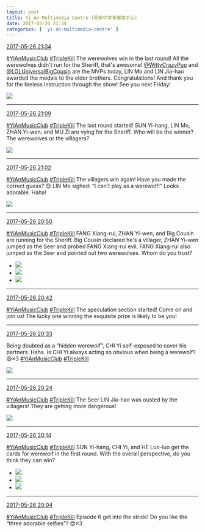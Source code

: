 ```yaml
---
layout: post
title: Yi An Multimedia Centre (易安中学多媒体中心)
date: 2017-05-26 21:34
categories: [ 'yi-an-multimedia-centre' ]
---
```


<div class="weibo-info">
  <a href="http://weibo.com/6196825252/F4WaS6TuG">2017-05-26 21:34</a>
</div>

[#YiAnMusicClub](http://weibo.com/p/100808beae2e3e05b17b64f63ebedca39f19b2) [#TripleKill](http://weibo.com/p/100808d614267acb9089db17679bfac43299ac) The werewolves win in the last round! All the werewolves didn't run for the Sheriff, that's awesome! [@WittyCrazyPup](http://weibo.com/u/5706219726) and [@LOLUniversalBigCousin](http://weibo.com/yuzhoujieshuo) are the MVPs today, LIN Mo and LIN Jia-hao awarded the medals to the elder brothers. Congratulations! And thank you for the tireless instruction through the show! See you next Friday!

<!-- more -->

<a href="http://wx4.sinaimg.cn/mw690/006Lnfkogy1ffz3au2fq8j31kw1axjzl.jpg">
  <img class="weibo-pic-preview-h" src="http://wx4.sinaimg.cn/orj360/006Lnfkogy1ffz3au2fq8j31kw1axjzl.jpg" />
</a>

---

<div class="weibo-info">
  <a href="http://weibo.com/6196825252/F4W0wzs2b">2017-05-26 21:09</a>
</div>

[#YiAnMusicClub](http://weibo.com/p/100808beae2e3e05b17b64f63ebedca39f19b2) [#TripleKill](http://weibo.com/p/100808d614267acb9089db17679bfac43299ac) The last round started! SUN Yi-hang, LIN Mo, ZHAN Yi-wen, and MU Zi are vying for the Sheriff. Who will be the winner? The werewolves or the villagers?

<a href="http://wx4.sinaimg.cn/mw690/006Lnfkogy1ffz2hcz7lnj31kw21g143.jpg">
  <img class="weibo-pic-preview" src="http://wx4.sinaimg.cn/orj360/006Lnfkogy1ffz2hcz7lnj31kw21g143.jpg" />
</a>

---

<div class="weibo-info">
  <a href="http://weibo.com/6196825252/F4VY0z95z">2017-05-26 21:02</a>
</div>

[#YiAnMusicClub](http://weibo.com/p/100808beae2e3e05b17b64f63ebedca39f19b2) [#TripleKill](http://weibo.com/p/100808d614267acb9089db17679bfac43299ac) The villagers win again! Have you made the correct guess? :blush: LIN Mo sighed: “I can't play as a werewolf!” Looks adorable. Haha!

<a href="http://wx2.sinaimg.cn/mw690/006Lnfkogy1ffz2alptm5j31kw11x105.jpg">
  <img class="weibo-pic-preview-h" src="http://wx2.sinaimg.cn/orj360/006Lnfkogy1ffz2alptm5j31kw11x105.jpg" />
</a>

---

<div class="weibo-info">
  <a href="http://weibo.com/6196825252/F4VSQeV65">2017-05-26 20:50</a>
</div>

[#YiAnMusicClub](http://weibo.com/p/100808beae2e3e05b17b64f63ebedca39f19b2) [#TripleKill](http://weibo.com/p/100808d614267acb9089db17679bfac43299ac) FANG Xiang-rui, ZHAN Yi-wen, and Big Cousin are running for the Sheriff. Big Cousin declared he's a villager, ZHAN Yi-wen jumped as the Seer and probed FANG Xiang-rui evil, FANG Xiang-rui also jumped as the Seer and pointed out two werewolves. Whom do you trust?

<ul class="weibo-pic-list-1">
  <li class="weibo-pic">
    <a href="http://wx1.sinaimg.cn/mw690/006Lnfkogy1ffz1xk368oj31kw2dck1c.jpg"><img src="http://wx1.sinaimg.cn/thumb150/006Lnfkogy1ffz1xk368oj31kw2dck1c.jpg" /></a>
  </li>
  <li class="weibo-pic">
    <a href="http://wx2.sinaimg.cn/mw690/006Lnfkogy1ffz1xnml3mj31kw11xjym.jpg"><img src="http://wx2.sinaimg.cn/thumb150/006Lnfkogy1ffz1xnml3mj31kw11xjym.jpg" /></a>
  </li>
  <li class="weibo-pic">
    <a href="http://wx2.sinaimg.cn/mw690/006Lnfkogy1ffz1xt92olj31kw11x45m.jpg"><img src="http://wx2.sinaimg.cn/thumb150/006Lnfkogy1ffz1xt92olj31kw11x45m.jpg" /></a>
  </li>
</ul>

---

<div class="weibo-info">
  <a href="http://weibo.com/6196825252/F4VPRib9M">2017-05-26 20:42</a>
</div>

[#YiAnMusicClub](http://weibo.com/p/100808beae2e3e05b17b64f63ebedca39f19b2) [#TripleKill](http://weibo.com/p/100808d614267acb9089db17679bfac43299ac) The speculation section started! Come on and join us! The lucky one winning the exquisite prize is likely to be you!

---

<div class="weibo-info">
  <a href="http://weibo.com/6196825252/F4VMahZYM">2017-05-26 20:33</a>
</div>

Being doubted as a “hidden werewolf”, CHI Yi self-exposed to cover his partners. Haha. Is CHI Yi always acting so obvious when being a werewolf? :laughing:×3 [#YiAnMusicClub](http://weibo.com/p/100808beae2e3e05b17b64f63ebedca39f19b2) [#TripleKill](http://weibo.com/p/100808d614267acb9089db17679bfac43299ac)

<a href="http://wx1.sinaimg.cn/mw690/006Lnfkogy1ffz1jf3g7gj31kw11xahf.jpg">
  <img class="weibo-pic-preview-h" src="http://wx1.sinaimg.cn/orj360/006Lnfkogy1ffz1jf3g7gj31kw11xahf.jpg" />
</a>

---

<div class="weibo-info">
  <a href="http://weibo.com/6196825252/F4VIwczsK">2017-05-26 20:24</a>
</div>

[#YiAnMusicClub](http://weibo.com/p/100808beae2e3e05b17b64f63ebedca39f19b2) [#TripleKill](http://weibo.com/p/100808d614267acb9089db17679bfac43299ac) The Seer LIN Jia-hao was ousted by the villagers! They are getting more dangerous!

<a href="http://wx4.sinaimg.cn/mw690/006Lnfkogy1ffz16xamkzj31kw2dcalr.jpg">
  <img class="weibo-pic-preview" src="http://wx4.sinaimg.cn/orj360/006Lnfkogy1ffz16xamkzj31kw2dcalr.jpg" />
</a>

---

<div class="weibo-info">
  <a href="http://weibo.com/6196825252/F4VEeeTPF">2017-05-26 20:14</a>
</div>

[#YiAnMusicClub](http://weibo.com/p/100808beae2e3e05b17b64f63ebedca39f19b2) [#TripleKill](http://weibo.com/p/100808d614267acb9089db17679bfac43299ac) SUN Yi-hang, CHI Yi, and HE Luo-luo get the cards for werewolf in the first round. With the overall perspective, do you think they can win?

<ul class="weibo-pic-list-1">
  <li class="weibo-pic">
    <a href="http://wx4.sinaimg.cn/mw690/006Lnfkogy1ffz0xrgu0vj31kw11xjya.jpg"><img src="http://wx4.sinaimg.cn/thumb150/006Lnfkogy1ffz0xrgu0vj31kw11xjya.jpg" /></a>
  </li>
  <li class="weibo-pic">
    <a href="http://wx4.sinaimg.cn/mw690/006Lnfkogy1ffz0y0cha1j31kw2dcn9o.jpg"><img src="http://wx4.sinaimg.cn/thumb150/006Lnfkogy1ffz0y0cha1j31kw2dcn9o.jpg" /></a>
  </li>
  <li class="weibo-pic">
    <a href="http://wx4.sinaimg.cn/mw690/006Lnfkogy1ffz0yd0nvaj31kw11xq9w.jpg"><img src="http://wx4.sinaimg.cn/thumb150/006Lnfkogy1ffz0yd0nvaj31kw11xq9w.jpg" /></a>
  </li>
</ul>

---

<div class="weibo-info">
  <a href="http://weibo.com/6196825252/F4VAnduNh">2017-05-26 20:04</a>
</div>

[#YiAnMusicClub](http://weibo.com/p/100808beae2e3e05b17b64f63ebedca39f19b2) [#TripleKill](http://weibo.com/p/100808d614267acb9089db17679bfac43299ac) Episode 6 get into the stride! Do you like the “three adorable selfies”? :blush:×3
